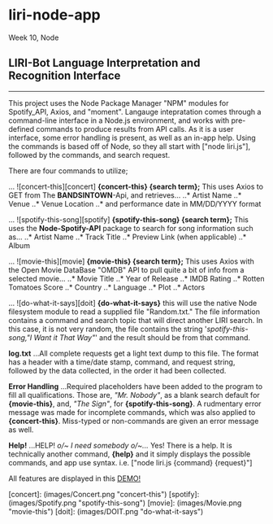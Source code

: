 # liri-node-app
Week 10, Node

## **LIRI-Bot** **L**anguage  **I**nterpretation and **R**ecognition **I**nterface
----

This project uses the Node Package Manager "NPM" modules for Spotify_API, Axios, and "moment".
Langauge intepratation comes through a command-line interface in a Node.js environment, and works with pre-defined commands to produce results from API calls. As it is a user interface, some error handling is present, as well as an in-app help. Using the commands is based off of Node, so they all start with ["node liri.js"], followed by the commands, and search request.

There are four commands to utilize;

... ![concert-this][concert]
__{concert-this} {search term};__ This uses Axios to GET from The __BANDSINTOWN__-Api, and retrieves...
  ..* Artist Name
  ..* Venue
  ..* Venue Location
  ..* and performance date in MM/DD/YYYY format

... ![spotify-this-song][spotify]
__{spotify-this-song} {search term};__ This uses the __Node-Spotify-API__ package to search for song information such as...
  ..* Artist Name
  ..* Track Title
  ..* Preview Link (when applicable)
  ..* Album
  
  ... ![movie-this][movie]
__{movie-this} {search term};__ This uses Axios with the Open Movie DataBase "OMDB" API to pull quite a bit of info from a selected movie... 
  ..* Movie Title
  ..* Year of Release
  ..* IMDB Rating
  ..* Rotten Tomatoes Score
  ..* Country
  ..* Language
  ..* Plot
  ..* Actors
  
  ... ![do-what-it-says][doit]
__{do-what-it-says}__ this will use the native Node filesystem module to read a supplied file "Random.txt." The file information contains a command and search topic that will direct another LIRI search. In this case, it is not very random, the file contains the string '_spotify-this-song,"I Want it That Way"_' and the result should be from that command.
  
 __log.txt__
 ...All complete requests get a light text dump to this file. The format has a header with a time/date stamp, command, and request string, followed by the data collected, in the order it had been collected.
 
  __Error Handling__
 ...Required placeholders have been added to the program to fill all qualifications. Those are, _"Mr. Nobody"_, as a blank search default for __{movie-this}__, and, _"The Sign"_, for __{spotify-this-song}__. A rudmentary error message was made for incomplete commands, which was also applied to __{concert-this}__. Miss-typed or non-commands are given an error message as well. 
  
  __Help!__
 ...HELP! _o/~ I need somebody o/~..._ Yes! There is a help. It is technically another command, __{help}__ and it simply displays the possible commands, and app use syntax. i.e. ["node liri.js {command} {request}"]

All features are displayed in this [DEMO!](https://drive.google.com/file/d/1adCb48Lf58JMJvv1Cp7dMgXeEN_F4Zm2/view "DEMO!")

[concert]: (images/Concert.png "concert-this")
[spotify]: (images/Spotify.png "spotify-this-song")
[movie]: (images/Movie.png "movie-this")
[doit]: (images/DOIT.png "do-what-it-says")
